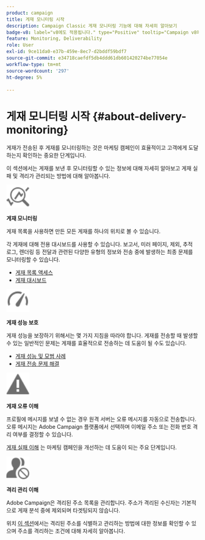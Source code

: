 ```yaml
---
product: campaign
title: 게재 모니터링 시작
description: Campaign Classic 게재 모니터링 기능에 대해 자세히 알아보기
badge-v8: label="v8에도 적용됩니다." type="Positive" tooltip="Campaign v8에도 적용됩니다."
feature: Monitoring, Deliverability
role: User
exl-id: 9ce11da0-e37b-459e-8ec7-d2bddf59bdf7
source-git-commit: e34718caefdf5db4ddd61db601420274be77054e
workflow-type: tm+mt
source-wordcount: '297'
ht-degree: 5%

---
```


# 게재 모니터링 시작 {#about-delivery-monitoring}

게재가 전송된 후 게재를 모니터링하는 것은 마케팅 캠페인이 효율적이고 고객에게 도달하는지 확인하는 중요한 단계입니다.

이 섹션에서는 게재를 보낸 후 모니터링할 수 있는 정보에 대해 자세히 알아보고 게재 실패 및 격리가 관리되는 방법에 대해 알아봅니다.

<img src="assets/do-not-localize/icon_monitor.svg" width="60px">

**게재 모니터링**

게재 목록을 사용하면 만든 모든 게재를 하나의 위치로 볼 수 있습니다.

각 게재에 대해 전용 대시보드를 사용할 수 있습니다. 보고서, 미러 페이지, 제외, 추적 로그, 렌더링 등 전달과 관련된 다양한 유형의 정보와 전송 중에 발생하는 최종 문제를 모니터링할 수 있습니다.

* [게재 목록 액세스](list-of-deliveries.md)
* [게재 대시보드](delivery-dashboard.md)

<img src="assets/do-not-localize/icon_guidelines.svg" width="60px">

**게재 성능 보호**

게재 성능을 보장하기 위해서는 몇 가지 지침을 따라야 합니다. 게재를 전송할 때 발생할 수 있는 일반적인 문제는 게재를 효율적으로 전송하는 데 도움이 될 수도 있습니다.

* [게재 성능 및 모범 사례](delivery-performances.md)
* [게재 전송 문제 해결](delivery-troubleshooting.md)

<img src="assets/do-not-localize/icon_failure.svg" width="60px">

**게재 오류 이해**

프로필에 메시지를 보낼 수 없는 경우 원격 서버는 오류 메시지를 자동으로 전송합니다. 오류 메시지는 Adobe Campaign 플랫폼에서 선택하며 이메일 주소 또는 전화 번호 격리 여부를 결정할 수 있습니다.

[게재 실패 이해](understanding-delivery-failures.md) 는 마케팅 캠페인을 개선하는 데 도움이 되는 주요 단계입니다.

<img src="assets/do-not-localize/icon_quarantine.svg" width="60px">

**격리 관리 이해**

Adobe Campaign은 격리된 주소 목록을 관리합니다. 주소가 격리된 수신자는 기본적으로 게재 분석 중에 제외되며 타겟팅되지 않습니다.

위치 [이 섹션](understanding-quarantine-management.md)에서는 격리된 주소를 식별하고 관리하는 방법에 대한 정보를 확인할 수 있으며 주소를 격리하는 조건에 대해 자세히 알아봅니다.
